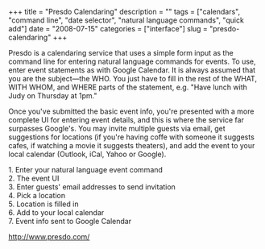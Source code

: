 +++
title = "Presdo Calendaring"
description = ""
tags = ["calendars", "command line", "date selector", "natural language commands", "quick add"]
date = "2008-07-15"
categories = ["interface"]
slug = "presdo-calendaring"
+++


<p>Presdo is a calendaring service that uses a simple form input as the command line for entering natural language commands for events. To use, enter event statements as with Google Calendar. It is always assumed that you are the subject&#8212;the WHO. You just have to fill in the rest of the WHAT, WITH WHOM, and WHERE parts of the statement, e.g. "Have lunch with Judy on Thursday at 1pm." </p>
<p>Once you've submitted the basic event info, you're presented with a more complete UI for entering event details, and this is where the service far surpasses Google's. You may invite multiple guests via email, get suggestions for locations (if you're having coffe with someone it suggests cafes, if watching a movie it suggests theaters), and add the event to your local calendar (Outlook, iCal, Yahoo or Google).</p>
<div id="screens-full" class="clear"><div class="caption">1. Enter your natural language event command</div><div class="fullimg clear"><a href="//media.konigi.com/interface/presdo-calendaring-1.png" class="group" rel="group" title="1. Enter your natural language event command"><img src="//media.konigi.com/interface/presdo-calendaring-1.png" alt="" class="img-responsive"></a></div></div><div id="screens-full" class="clear"><div class="caption">2. The event UI</div><div class="fullimg clear"><a href="//media.konigi.com/interface/presdo-calendaring-2.png" class="group" rel="group" title="2. The event UI"><img src="//media.konigi.com/interface/presdo-calendaring-2.png" alt="" class="img-responsive"></a></div></div><div id="screens-full" class="clear"><div class="caption">3. Enter guests' email addresses to send invitation</div><div class="fullimg clear"><a href="//media.konigi.com/interface/presdo-calendaring-3.png" class="group" rel="group" title="3. Enter guests' email addresses to send invitation"><img src="//media.konigi.com/interface/presdo-calendaring-3.png" alt="" class="img-responsive"></a></div></div><div id="screens-full" class="clear"><div class="caption">4. Pick a location</div><div class="fullimg clear"><a href="//media.konigi.com/interface/presdo-calendaring-4.png" class="group" rel="group" title="4. Pick a location"><img src="//media.konigi.com/interface/presdo-calendaring-4.png" alt="" class="img-responsive"></a></div></div><div id="screens-full" class="clear"><div class="caption">5. Location is filled in</div><div class="fullimg clear"><a href="//media.konigi.com/interface/presdo-calendaring-5.png" class="group" rel="group" title="5. Location is filled in"><img src="//media.konigi.com/interface/presdo-calendaring-5.png" alt="" class="img-responsive"></a></div></div><div id="screens-full" class="clear"><div class="caption">6. Add to your local calendar</div><div class="fullimg clear"><a href="//media.konigi.com/interface/presdo-calendaring-6.png" class="group" rel="group" title="6. Add to your local calendar"><img src="//media.konigi.com/interface/presdo-calendaring-6.png" alt="" class="img-responsive"></a></div></div><div id="screens-full" class="clear"><div class="caption">7. Event info sent to Google Calendar</div><div class="fullimg clear"><a href="//media.konigi.com/interface/presdo-calendaring-7.png" class="group" rel="group" title="7. Event info sent to Google Calendar"><img src="//media.konigi.com/interface/presdo-calendaring-7.png" alt="" class="img-responsive"></a></div></div>        
<p><a href="http://www.presdo.com/">http://www.presdo.com/</a></p>


